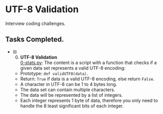 # UTF-8 Validation

Interview coding challenges.

## Tasks Completed.

+ [x] 0. **UTF-8 Validation**<br/>[0-stats.py](0-stats.py): The content is a script with a function that checks if a given data set represents a valid UTF-8 encoding:
  + Prototype: `def validUTF8(data)`.
  + Return: `True` if data is a valid UTF-8 encoding, else return `False`.
  + A character in UTF-8 can be 1 to 4 bytes long.
  + The data set can contain multiple characters.
  + The data will be represented by a list of integers.
  + Each integer represents 1 byte of data, therefore you only need to handle the 8 least significant bits of each integer.
